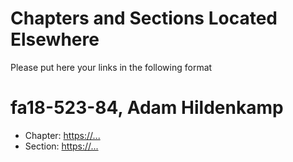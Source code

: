 # Chapters and Sections Located Elsewhere

Please put here your links in the following format

# fa18-523-84, Adam Hildenkamp

* Chapter: <https://...>
* Section: <https://...>



